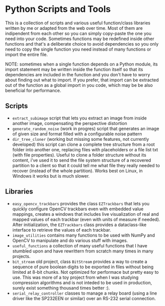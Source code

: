 # Python Scripts and Tools

This is a collection of scripts and various useful function/class libraries written by me or adapted from the web over time.
Most of them are indipendent from each other so you can simply copy-paste the one you need into your code. Sometimes functions may be redefined inside other functions and that's a deliberate choice to avoid dependencies so you only need to copy the single function you need instead of many functions or import the entire file.

NOTE: sometimes when a single function depends on a Python module, its import statement may be written inside the function itself so that its dependencies are included in the function and you don't have to worry about finding out what to import. If you prefer, that import can be extracted out of the function as a global import in you code, which may be be also beneficial for performance.

## Scripts

- `extract_subimage` script that lets you extract an image from inside another image, compensating the perspective distortion
- `generate_random_noise` (work in progres) script that generates an image of given size and format filled with a configurable noise pattern
- `dir_tree_cloner` (working but missing some features, not currently developed) this script can clone a complete tree structure from a root folder into another one, replacing files with placeholders or a file list txt (with file properties). Useful to clone a folder structure without its content, i've used it to send the file system structure of a recovered partition to a client so that it could tell me what file they really needed to recover (instead of the whole partition). Works best on Linux, in Windows it works but is much slower.

## Libraries

- `easy_opencv_trackbars` provides the class `EZTrackbars` that lets you quickly configure OpenCV trackbars even with embedded value mappings, creates a windows that includes live visualization of real and mapped values of each trackbar (even with units of measure if needed). After initialization, the `EZTrackbars` class provides a dataclass-like interface to retrieve the values of each trackbar.
- `image_utilities` contains many functions to be used with NumPy and OpenCV to manipulate and do various stuff with images.
- `useful_functions` a collection of many useful functions that I have stumbled upon and have rewrittern from scratch many times in many projects.
- `bit_stream` old project, class `BitStream` provides a way to create a sequence of pure boolean digits to be exported in files without being limited at 8-bit chunks. Not optimized for performace but pretty easy to use. This was more of a toy project from when I was studying compression algorithms and is not inteded to be used in production, surely exist something thousand times better :).
- `serial_relay_controller` classes to manage a relay board (using a line driver like the SP232EEN or similar) over an RS-232 serial connection.
